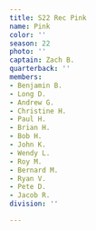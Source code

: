 ```yaml
---
title: S22 Rec Pink
name: Pink
color: ''
season: 22
photo: ''
captain: Zach B.
quarterback: ''
members:
- Benjamin B.
- Long D.
- Andrew G.
- Christine H.
- Paul H.
- Brian H.
- Bob H.
- John K.
- Wendy L.
- Roy M.
- Bernard M.
- Ryan V.
- Pete D.
- Jacob R.
division: ''

---
```

